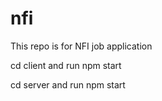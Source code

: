 # nfi
This repo is for NFI job application 

cd client and run npm start 

cd server and run npm start
